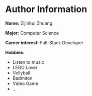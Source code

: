 # Author Information
<p><strong>Name:</strong> Zijinhui Zhuang</p>
<p><strong>Major:</strong> Computer Science</p>
<p><strong>Career interest:</strong> Full-Stack Developer</p>
<p><strong>Hobbies:</strong></p>
       <ul>
         <li>Listen to music</li>
         <li>LEGO Lover</li>
         <li>Vellyball</li>
         <li>Badmiton</li>
         <li>Video Game</li>
         <li>...</li>
         </ul>
